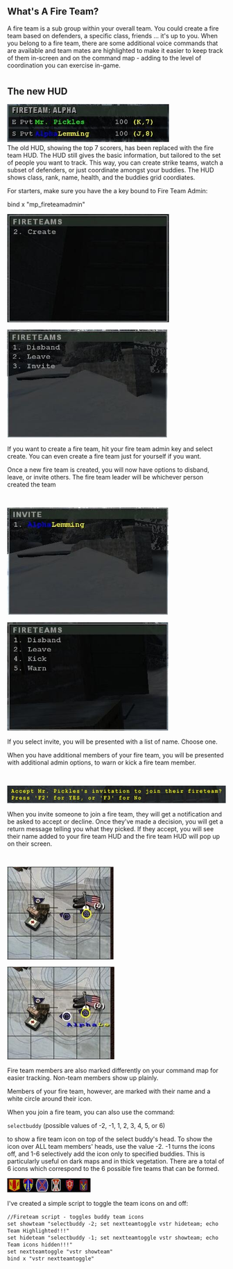#
## What's A Fire Team?

A fire team is a sub group within your overall team. You could create a fire team based on defenders, a specific class, friends ... it's up to you. When you belong to a fire team, there are some additional voice commands that are available and team mates are highlighted to make it easier to keep track of them in-screen and on the command map - adding to the level of coordination you can exercise in-game.

#
## The new HUD

![](fireteamhud.jpg)  
The old HUD, showing the top 7 scorers, has been replaced with the fire team HUD. The HUD still gives the basic information, but tailored to the set of people you want to track. This way, you can create strike teams, watch a subset of defenders, or just coordinate amongst your buddies. The HUD shows class, rank, name, health, and the buddies grid coordiates.

For starters, make sure you have the a key bound to Fire Team Admin:

bind x "mp\_fireteamadmin"

![](ftscreen1.jpg)

![](ftscreen2.jpg)

If you want to create a fire team, hit your fire team admin key and select create. You can even create a fire team just for yourself if you want.

Once a new fire team is created, you will now have options to disband, leave, or invite others. The fire team leader will be whichever person created the team

![](spacer.gif)

![](ftscreen3.jpg)

![](ftscreen4.jpg)

If you select invite, you will be presented with a list of name. Choose one.

When you have additional members of your fire team, you will be presented with additional admin options, to warn or kick a fire team member.

![](spacer.gif)

![](fireteaminvite.jpg)

When you invite someone to join a fire team, they will get a notification and be asked to accept or decline. Once they've made a decision, you will get a return message telling you what they picked. If they accept, you will see their name added to your fire team HUD and the fire team HUD will pop up on their screen.

![](spacer.gif)

![](mapnoteam.jpg)

![](mapfireteam.jpg)

Fire team members are also marked differently on your command map for easier tracking. Non-team members show up plainly.

Members of your fire team, however, are marked with their name and a white circle around their icon.

When you join a fire team, you can also use the command:

`selectbuddy` (possible values of -2, -1, 1, 2, 3, 4, 5, or 6)

to show a fire team icon on top of the select buddy's head. To show the icon over ALL team members' heads, use the value -2. -1 turns the icons off, and 1-6 selectively add the icon only to specified buddies. This is particularly useful on dark maps and in thick vegetation. There are a total of 6 icons which correspond to the 6 possible fire teams that can be formed.

![](fireteam1.jpg)![](fireteam2.jpg)![](fireteam3.jpg)![](fireteam4.jpg)![](fireteam5.jpg)![](fireteam6.jpg)

I've created a simple script to toggle the team icons on and off:

````
//Fireteam script - toggles buddy team icons  
set showteam "selectbuddy -2; set nextteamtoggle vstr hideteam; echo Team Highlighted!!!"  
set hideteam "selectbuddy -1; set nextteamtoggle vstr showteam; echo Team icons hidden!!!"  
set nextteamtoggle "vstr showteam"  
bind x "vstr nextteamtoggle"
````